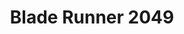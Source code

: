 ---
title: Blade Runner 2049
air_date: 2017
imdb_link: https://www.imdb.com/title/tt1856101/
description: 

watched_date: 2023
completion: 100%
rate: 7/10
---